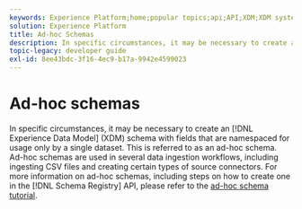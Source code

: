 ```yaml
---
keywords: Experience Platform;home;popular topics;api;API;XDM;XDM system;experience data model;Experience data model;Experience Data Model;data model;Data Model;schema registry;Schema Registry;ad-hoc;ad hoc;adhoc;Ad-hoc;Ad hoc;Adhoc;
solution: Experience Platform
title: Ad-hoc Schemas
description: In specific circumstances, it may be necessary to create an XDM schema with fields that are namespaced for usage only by a single dataset. This is referred to as an ad-hoc schema.
topic-legacy: developer guide
exl-id: 8ee43bdc-3f16-4ec9-b17a-9942e4599023
---
```

# Ad-hoc schemas

In specific circumstances, it may be necessary to create an [!DNL Experience Data Model] (XDM) schema with fields that are namespaced for usage only by a single dataset. This is referred to as an ad-hoc schema. Ad-hoc schemas are used in several data ingestion workflows, including ingesting CSV files and creating certain types of source connectors. For more information on ad-hoc schemas, including steps on how to create one in the [!DNL Schema Registry] API, please refer to the [ad-hoc schema tutorial](../tutorials/ad-hoc.md).
